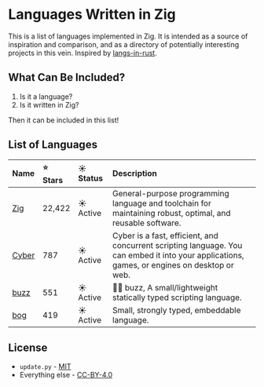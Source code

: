 # Languages Written in Zig

This is a list of languages implemented in
Zig. It is intended as a source of inspiration and comparison, and as a
directory of potentially interesting projects in this vein. Inspired by [langs-in-rust](https://github.com/alilleybrinker/langs-in-rust).

## What Can Be Included?

1. Is it a language?
2. Is it written in Zig?

Then it can be included in this list!

## List of Languages

| Name | ⭐ Stars | ☀️ Status | Description |
|:-----|:---------|:-----------|:-----------|
| [Zig] | 22,422 | ☀️ Active | General-purpose programming language and toolchain for maintaining robust, optimal, and reusable software. |
| [Cyber] | 787 | ☀️ Active | Cyber is a fast, efficient, and concurrent scripting language. You can embed it into your applications, games, or engines on desktop or web. |
| [buzz] | 551 | ☀️ Active | :man_astronaut: buzz, A small/lightweight statically typed scripting language. |
| [bog] | 419 | ☀️ Active | Small, strongly typed, embeddable language. |

## License

* `update.py` - [MIT](https://github.com/thechampagne/langs-in-zig/blob/main/LICENSE-MIT)
* Everything else - [CC-BY-4.0](https://github.com/thechampagne/langs-in-zig/blob/main/LICENSE)

[Zig]: https://github.com/ziglang/zig
[bog]: https://github.com/Vexu/bog
[buzz]: https://github.com/buzz-language/buzz
[Cyber]: https://github.com/fubark/cyber

